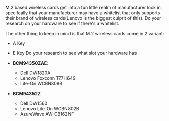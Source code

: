M.2 based wireless cards get into a fun little realm of manufacturer lock in, specifcally that your manufacturer may have a whitelist that only supports their brand of wireless cards(Lenovo is the biggest culprit of this). Do your research on your hardware to see if there's a whitelist.

The other thing to keep in mind is that M.2 wireless cards come in 2 variant:
* A Key
* E Key
Do your research to see what slot your hardware has




* **BCM94350ZAE**:
   * Dell DW1820A
   * Lenovo Foxconn T77H649
   * Lite-On WCBN808B
* **BCM94352Z**
   * Dell DW1560
   * Lenovo Lite-On WCBN802B
   * AzureWave AW-CB162NF




